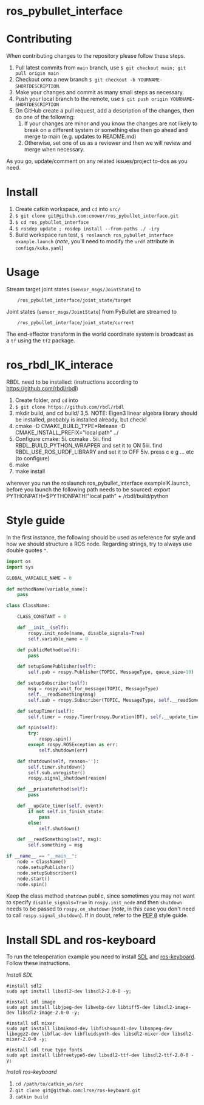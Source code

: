 # ros_pybullet_interface

# Contributing

When contributing changes to the repository please follow these steps.
1. Pull latest commits from `main` branch, use `$ git checkout main; git pull origin main`
1. Checkout onto a new branch `$ git checkout -b YOURNAME-SHORTDESCRIPTION`.
1. Make your changes and commit as many small steps as necessary.
1. Push your local branch to the remote, use `$ git push origin YOURNAME-SHORTDESCRIPTION`
1. On GitHub create a pull request, add a description of the changes, then do one of the following:
    1. If your changes are minor and you know the changes are not likely to break on a different system or something else then go ahead and merge to main (e.g. updates to README.md)
    1. Otherwise, set one of us as a reviewer and then we will review and merge when necessary.

As you go, update/comment on any related issues/project to-dos as you need.

# Install

1. Create catkin workspace, and `cd` into `src/`
1. `$ git clone git@github.com:cmower/ros_pybullet_interface.git`
1. `$ cd ros_pybullet_interface`
1. `$ rosdep update ; rosdep install --from-paths ./ -iry`
1. Build workspace run test, `$ roslaunch ros_pybullet_interface example.launch` (*note*, you'll need to modify the `urdf` attribute in `configs/kuka.yaml`)

# Usage

Stream target joint states (`sensor_msgs/JointState`) to
```
    /ros_pybullet_interface/joint_state/target
```

Joint states (`sensor_msgs/JointState`) from PyBullet are streamed to
```
    /ros_pybullet_interface/joint_state/current
```

The end-effector transform in the world coordinate system is broadcast as a `tf` using the `tf2` package.

# ros_rbdl_IK_interace

RBDL need to be installed: (instructions according to https://github.com/rbdl/rbdl)
1. Create folder, and `cd` into
2. `$ git clone https://github.com/rbdl/rbdl`
3. mkdir build, and cd build/
3,5.  NOTE:  Eigen3 linear algebra library should be installed, probably is installed already, but check!
4. cmake -D CMAKE_BUILD_TYPE=Release -D CMAKE_INSTALL_PREFIX="local path" ../
5. Configure cmake:
    5i.   ccmake .
    5ii.  find RBDL_BUILD_PYTHON_WRAPPER  and set it to ON
    5iii. find RBDL_USE_ROS_URDF_LIBRARY  and set it to OFF
    5iv.  press c e g ... etc (to configure)
5. make
6. make install

wherever you run the roslaunch ros_pybullet_interface exampleIK.launch, before you launch the following path needs to be sourced:
export PYTHONPATH=$PYTHONPATH:"local path" + /rbdl/build/python


# Style guide

In the first instance, the following should be used as reference for style and how we should structure a ROS node. Regarding strings, try to always use double quotes `"`.

```python
import os
import sys

GLOBAL_VARIABLE_NAME = 0

def methodName(variable_name):
    pass

class ClassName:

    CLASS_CONSTANT = 0

    def __init__(self):
        rospy.init_node(name, disable_signals=True)
        self.variable_name = 0

    def publicMethod(self):
        pass

    def setupSomePublisher(self):
        self.pub = rospy.Publisher(TOPIC, MessageType, queue_size=10)

    def setupSubscriber(self):
        msg = rospy.wait_for_message(TOPIC, MessageType)
        self.__readSomething(msg)
        self.sub = rospy.Subscriber(TOPIC, MessageType, self.__readSomething)

    def setupTimer(self):
        self.timer = rospy.Timer(rospy.Duration(DT), self.__update_timer)

    def spin(self):
        try:
            rospy.spin()
        except rospy.ROSException as err:
            self.shutdown(err)

    def shutdown(self, reason=''):
        self.timer.shutdown()
        self.sub.unregister()
        rospy.signal_shutdown(reason)

    def __privateMethod(self):
        pass

    def __update_timer(self, event):
        if not self.in_finish_state:
            pass
        else:
            self.shutdown()

    def __readSomething(self, msg):
        self.something = msg

if __name__ == "__main__":
    node = ClassName()
    node.setupPublisher()
    node.setupSubscriber()
    node.start()
    node.spin()
```

Keep the class method `shutdown` public, since sometimes you may not want to specify `disable_signals=True` in `rospy.init_node` and then `shutdown` needs to be passed to `rospy.on_shutdown` (*note*, in this case you don't need to call `rospy.signal_shutdown`). If in doubt, refer to the [PEP 8](https://www.python.org/dev/peps/pep-0008/) style guide.

# Install SDL and ros-keyboard

To run the teleoperation example you need to install [SDL](http://www.libsdl.org/index.php) and [ros-keyboard](https://github.com/lrse/ros-keyboard). Follow these instructions.

*Install SDL*
```
#install sdl2
sudo apt install libsdl2-dev libsdl2-2.0-0 -y;

#install sdl image
sudo apt install libjpeg-dev libwebp-dev libtiff5-dev libsdl2-image-dev libsdl2-image-2.0-0 -y;

#install sdl mixer
sudo apt install libmikmod-dev libfishsound1-dev libsmpeg-dev liboggz2-dev libflac-dev libfluidsynth-dev libsdl2-mixer-dev libsdl2-mixer-2.0-0 -y;

#install sdl true type fonts
sudo apt install libfreetype6-dev libsdl2-ttf-dev libsdl2-ttf-2.0-0 -y;
```

*Install ros-keyboard*
1. `cd /path/to/catkin_ws/src`
1. `git clone git@github.com:lrse/ros-keyboard.git`
1. `catkin build`

